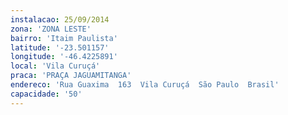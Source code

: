 ```yaml
---
instalacao: 25/09/2014
zona: 'ZONA LESTE'
bairro: 'Itaim Paulista'
latitude: '-23.501157'
longitude: '-46.4225891'
local: 'Vila Curuçá'
praca: 'PRAÇA JAGUAMITANGA'
endereco: 'Rua Guaxima  163  Vila Curuçá  São Paulo  Brasil'
capacidade: '50'
---
```

